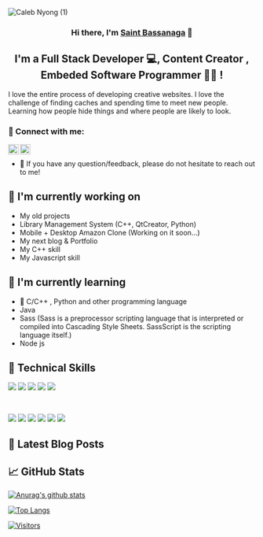 ![Caleb Nyong (1)](https://user-images.githubusercontent.com/65078408/161803614-b8ca39b8-edd2-4acd-81b8-dcac0ff2a9ec.gif)

<h3 align="center">
Hi there, I'm <a href="#" target="_blank" rel="noreferrer">Saint Bassanaga</a> 👋
</h3>

<h2 align="center">
I'm a Full Stack Developer 💻, Content Creator ,  Embeded Software Programmer 👩‍💻 !
</h2> 

I love the entire process of developing creative websites. I love the challenge of finding caches and spending time to meet new people. Learning how people hide things and where people are likely to look.

### 🤝 Connect with me:

<a href="https://www.linkedin.com/in/saintpaulbassanaga/"><img align="left" src="https://raw.githubusercontent.com/yushi1007/yushi1007/main/images/linkedin.svg" alt="Bassanaga Saint Paul | LinkedIn" width="21px"/></a>

<a href="https://medium.com/@saintbassanaga"><img align="left" src="https://raw.githubusercontent.com/yushi1007/yushi1007/main/images/medium.svg" alt="Caleb Nyong | Medium" width="21px"/></a>
</br>
- 💬 If you have any question/feedback, please do not hesitate to reach out to me!

## 🔭 I'm currently working on

- My old projects
- Library Management System (C++, QtCreator, Python)
- Mobile + Desktop Amazon Clone (Working on it soon...)
- My next blog & Portfolio
- My C++ skill
- My Javascript skill

## 🌱 I'm currently learning

- 📱 C/C++ , Python and other programming language
- Java
- Sass (Sass is a preprocessor scripting language that is interpreted or compiled into Cascading Style Sheets. SassScript is the scripting language itself.)
- Node js 


## 💼 Technical Skills

![](https://img.shields.io/badge/Code-HTML5-informational?style=flat&logo=HTML5&color=E34F26)
![](https://img.shields.io/badge/Style-CSS3-informational?style=flat&logo=CSS3&color=1572B6)
![](https://img.shields.io/badge/Style-styled--components-informational?style=flat&logo=styled-components&color=DB7093)
![](https://img.shields.io/badge/Style-Bootstrap-informational?style=flat&logo=Bootstrap&color=7952B3)
![](https://img.shields.io/badge/Code-JavaScript-informational?style=flat&logo=JavaScript&color=F7DF1E)

</br>

![](https://img.shields.io/badge/Tools-Figma-informational?style=flat&logo=Figma&color=F24E1E)
![](https://img.shields.io/badge/Tools-NPM-informational?style=flat&logo=NPM&color=CB3837)
![](https://img.shields.io/badge/Tools-Heroku-informational?style=flat&logo=Heroku&color=430098)
![](https://img.shields.io/badge/Tools-Netlify-informational?style=flat&logo=netlify&color=00C7B7)
![](https://img.shields.io/badge/Tools-Git-informational?style=flat&logo=Git&color=F05032)
![](https://img.shields.io/badge/Tools-GitHub-informational?style=flat&logo=GitHub&color=181717)

## 📝 Latest Blog Posts

## 📈 GitHub Stats 

[![Anurag's github stats](https://github-readme-stats.vercel.app/api?username=calebapril)](https://github.com/saintbassanaga)

[![Top Langs](https://github-readme-stats.vercel.app/api/top-langs/?username=calebapril&layout=compact)](https://github.com/saintbassanaga)

[![Visitors](https://visitor-badge.glitch.me/badge?page_id=calebapril.calebapril)](https://github.com/saintbassanaga)
<!--
**calebapril/calebapril** is a ✨ _special_ ✨ repository because its `README.md` (this file) appears on your GitHub profile.
Here are some ideas to get you started:
- 🔭 I’m currently working on ...
- 🌱 I’m currently learning ...
- 👯 I’m looking to collaborate on ...
- 🤔 I’m looking for help with ...
- 💬 Ask me about ...
- 📫 How to reach me: ...
- 😄 Pronouns: ...
- ⚡ Fun fact: ...
-->
